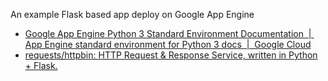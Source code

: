 An example Flask based app deploy on Google App Engine

- [Google App Engine Python 3 Standard Environment Documentation  \|  App Engine standard environment for Python 3 docs  \|  Google Cloud](https://cloud.google.com/appengine/docs/standard/python3/)
- [requests/httpbin: HTTP Request & Response Service, written in Python \+ Flask\.](https://github.com/requests/httpbin)
